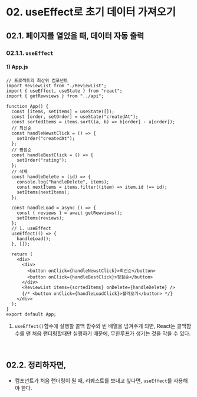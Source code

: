 # 02. useEffect로 초기 데이터 가져오기

## 02.1. 페이지를 열었을 때, 데이터 자동 출력

### 02.1.1. `useEffect` 

#### 1) App.js

```react
// 프로젝트의 최상위 컴포넌트
import ReviewList from "./ReviewList";
import { useEffect, useState } from "react";
import { getRewviews } from "../api";

function App() {
  const [items, setItems] = useState([]);
  const [order, setOrder] = useState("createdAt");
  const sortedItems = items.sort((a, b) => b[order] - a[order]);
  // 최신순
  const handleNewstClick = () => {
    setOrder("createdAt");
  };
  // 평점순
  const handleBestClick = () => {
    setOrder("rating");
  };
  // 삭제
  const handleDelete = (id) => {
    console.log("handleDelete", items);
    const nextItems = items.filter((item) => item.id !== id);
    setItems(nextItems);
  };

  const handleLoad = async () => {
    const { reviews } = await getRewviews();
    setItems(reviews);
  };
  // 1. useEffect
  useEffect(() => {
    handleLoad();
  }, []);

  return (
    <div>
      <div>
        <button onClick={handleNewstClick}>최신순</button>
        <button onClick={handleBestClick}>평점순</button>
      </div>
      <ReviewList items={sortedItems} onDelete={handleDelete} />
      {/* <button onClick={handleLoadClick}>불러오기</button> */}
    </div>
  );
}
export default App;
```

1. `useEffect()`함수에 실행할 콜백 함수와 빈 배열을 넘겨주게 되면, React는 콜백함수를 맨 처음 랜더링할때만 실행하기 때문에, 무한루프가 생기는 것을 막을 수 있다. 

<br/>

## 02.2. 정리하자면,

- 컴포넌트가 처음 랜더링이 될 때, 리퀘스트를 보내고 싶다면, `useEffect`를 사용해야 한다.